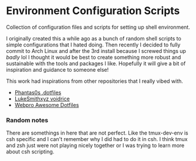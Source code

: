# Environment Configuration Scripts

Collection of configuration files and scripts for setting up shell environment.

I originally created this a while ago as a bunch of random shell scripts to
simple configurations that I hated doing. Then recently I decided to fully commit
to Arch Linux and after the 3rd install because I screwed things up _badly_ lol
I thought it would be best to create something more robust and sustainable with
the tools and packages I like. Hopefully it will give a bit of inspiration and 
guidance to someone else!

This work had inspirations from other repositories that I really vibed with. 

- [Phantas0s .dotfiles](https://github.com/Phantas0s/.dotfiles)
- [LukeSmithxyz voidrice](https://github.com/LukeSmithxyz/voidrice)
- [Webpro Awesome Dotfiles](https://github.com/webpro/awesome-dotfiles)

### Random notes
There are somethings in here that are not perfect. Like the tmux-dev-env is csh specific
and I can't remember why I did had to do it in csh. I think tmux and zsh just were not 
playing nicely together or I was trying to learn more about csh scripting.
